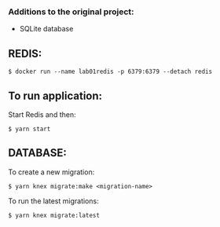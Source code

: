 ### Additions to the original project:  
- SQLite database  

## REDIS:  
    $ docker run --name lab01redis -p 6379:6379 --detach redis 
  
## To run application:  
Start Redis and then:  

    $ yarn start
  
## DATABASE:  
To create a new migration:  

    $ yarn knex migrate:make <migration-name>  
    
To run the latest migrations:  

    $ yarn knex migrate:latest  
 
